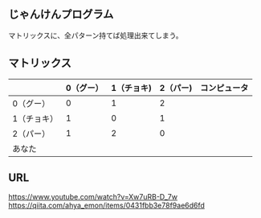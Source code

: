 ## じゃんけんプログラム
マトリックスに、全パターン持てば処理出来てしまう。

## マトリックス
|  | 0（グー） | 1（チョキ) | 2（パー) | コンピュータ |
| - | - | - | - | - |
| 0（グー） | 0 | 1 | 2 |  |
| 1（チョキ） | 1 | 0 | 1 |  |
| 2（パー） | 1 | 2 | 0 |  |
| あなた |  |  |  |  |

## URL
https://www.youtube.com/watch?v=Xw7uRB-D_7w
https://qiita.com/ahya_emon/items/0431fbb3e78f9ae6d6fd

